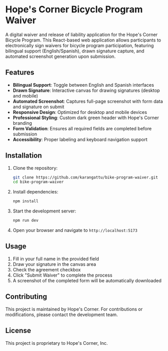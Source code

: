 # Hope's Corner Bicycle Program Waiver

A digital waiver and release of liability application for the Hope's Corner Bicycle Program. This React-based web application allows participants to electronically sign waivers for bicycle program participation, featuring bilingual support (English/Spanish), drawn signature capture, and automated screenshot generation upon submission.

## Features

- **Bilingual Support**: Toggle between English and Spanish interfaces
- **Drawn Signature**: Interactive canvas for drawing signatures (desktop and mobile)
- **Automated Screenshot**: Captures full-page screenshot with form data and signature on submit
- **Responsive Design**: Optimized for desktop and mobile devices
- **Professional Styling**: Custom dark green header with Hope's Corner branding
- **Form Validation**: Ensures all required fields are completed before submission
- **Accessibility**: Proper labeling and keyboard navigation support

## Installation

1. Clone the repository:

   ```bash
   git clone https://github.com/karangattu/bike-program-waiver.git
   cd bike-program-waiver
   ```

2. Install dependencies:

   ```bash
   npm install
   ```

3. Start the development server:

   ```bash
   npm run dev
   ```

4. Open your browser and navigate to `http://localhost:5173`

## Usage

1. Fill in your full name in the provided field
2. Draw your signature in the canvas area
3. Check the agreement checkbox
4. Click "Submit Waiver" to complete the process
5. A screenshot of the completed form will be automatically downloaded

## Contributing

This project is maintained by Hope's Corner. For contributions or modifications, please contact the development team.

## License

This project is proprietary to Hope's Corner, Inc.
